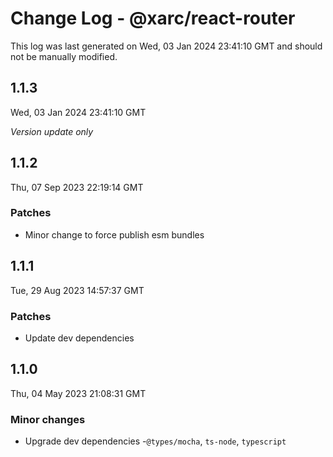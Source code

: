 # Change Log - @xarc/react-router

This log was last generated on Wed, 03 Jan 2024 23:41:10 GMT and should not be manually modified.

## 1.1.3
Wed, 03 Jan 2024 23:41:10 GMT

_Version update only_

## 1.1.2
Thu, 07 Sep 2023 22:19:14 GMT

### Patches

- Minor change to force publish esm bundles

## 1.1.1
Tue, 29 Aug 2023 14:57:37 GMT

### Patches

- Update dev dependencies

## 1.1.0
Thu, 04 May 2023 21:08:31 GMT

### Minor changes

- Upgrade dev dependencies -`@types/mocha`, `ts-node`, `typescript`

